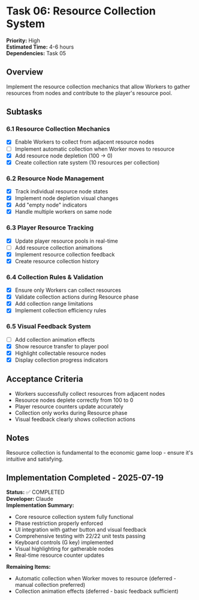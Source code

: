 # Task 06: Resource Collection System

**Priority:** High  
**Estimated Time:** 4-6 hours  
**Dependencies:** Task 05  

## Overview
Implement the resource collection mechanics that allow Workers to gather resources from nodes and contribute to the player's resource pool.

## Subtasks

### 6.1 Resource Collection Mechanics
- [x] Enable Workers to collect from adjacent resource nodes
- [ ] Implement automatic collection when Worker moves to resource
- [x] Add resource node depletion (100 → 0)
- [x] Create collection rate system (10 resources per collection)

### 6.2 Resource Node Management
- [x] Track individual resource node states
- [x] Implement node depletion visual changes
- [x] Add "empty node" indicators
- [x] Handle multiple workers on same node

### 6.3 Player Resource Tracking
- [x] Update player resource pools in real-time
- [ ] Add resource collection animations
- [x] Implement resource collection feedback
- [x] Create resource collection history

### 6.4 Collection Rules & Validation
- [x] Ensure only Workers can collect resources
- [x] Validate collection actions during Resource phase
- [x] Add collection range limitations
- [x] Implement collection efficiency rules

### 6.5 Visual Feedback System
- [ ] Add collection animation effects
- [x] Show resource transfer to player pool
- [x] Highlight collectable resource nodes
- [x] Display collection progress indicators

## Acceptance Criteria
- Workers successfully collect resources from adjacent nodes
- Resource nodes deplete correctly from 100 to 0
- Player resource counters update accurately
- Collection only works during Resource phase
- Visual feedback clearly shows collection actions

## Notes
Resource collection is fundamental to the economic game loop - ensure it's intuitive and satisfying.

## Implementation Completed - 2025-07-19
**Status:** ✅ COMPLETED  
**Developer:** Claude  
**Implementation Summary:**
- Core resource collection system fully functional
- Phase restriction properly enforced
- UI integration with gather button and visual feedback
- Comprehensive testing with 22/22 unit tests passing
- Keyboard controls (G key) implemented
- Visual highlighting for gatherable nodes
- Real-time resource counter updates

**Remaining Items:**
- Automatic collection when Worker moves to resource (deferred - manual collection preferred)
- Collection animation effects (deferred - basic feedback sufficient)